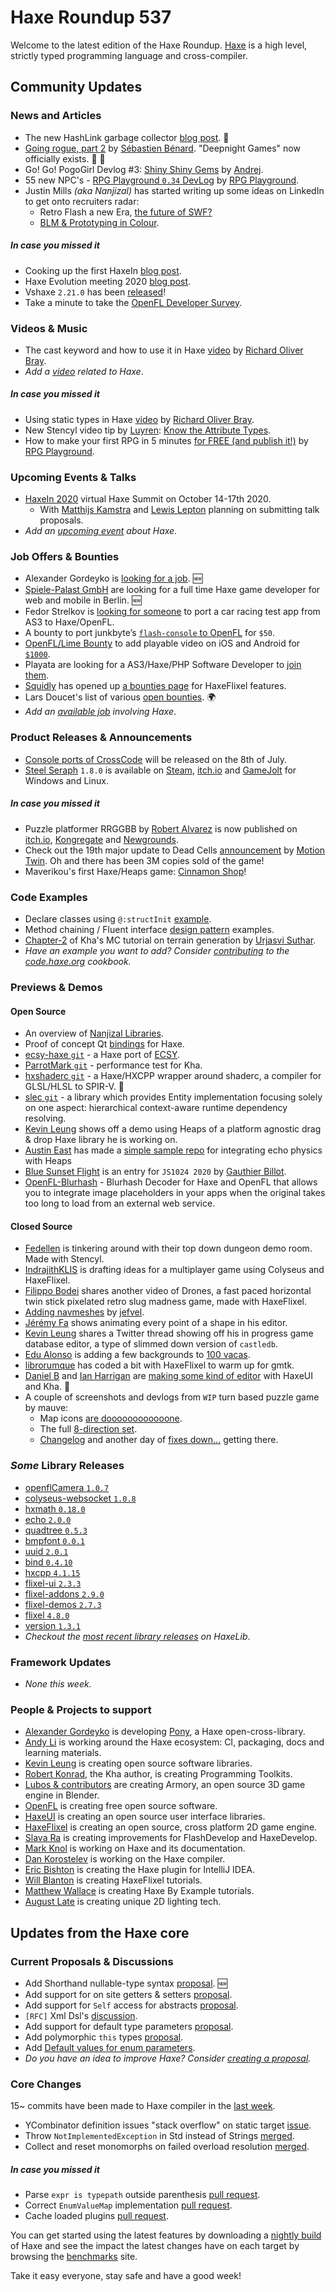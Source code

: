 [_template]: ../templates/roundup.html
[date]: / "2020-07-09 09:28:00"
[modified]: / "2020-07-09 10:36:00"
[published]: / "2020-07-09 12:00:00"
[description]: / "The latest news covering the Haxe community, featuring upcoming talks, the latest HaxeLib releases, game previews and lots more!"
[author]: https://twitter.com/teormech "Alexander Hohlov"
[contributor]: https://twitter.com/skial "Skial Bainn"

# Haxe Roundup 537

Welcome to the latest edition of the Haxe Roundup. [Haxe](http://haxe.org/?ref=haxe.io) is a high level, strictly typed programming language and cross-compiler.

## Community Updates

### News and Articles

- The new HashLink garbage collector [blog post](https://haxe.org/blog/hashlink-gc/). :star2:
- [Going rogue, part 2](https://deepnight.net/blog/roadmap/) by [Sébastien Bénard](https://twitter.com/deepnightfr/status/1278620517545672704). "Deepnight Games" now officially exists. :star2: :tada:
- Go! Go! PogoGirl Devlog #3: [Shiny Shiny Gems](https://www.ohsat.com/post/pogogirl-devlog/post3/) by [Andrej](https://twitter.com/ohsat_games/status/1280456786760404992).
- 55 new NPC's - [RPG Playground `0.34` DevLog](https://www.youtube.com/watch?v=4UcMt_GMuks&feature=youtu.be) by [RPG Playground](https://twitter.com/RPGplayground/status/1280203962763935745).
- Justin Mills _(aka Nanjizal)_ has started writing up some ideas on LinkedIn to get onto recruiters radar:
    + Retro Flash a new Era, [the future of SWF?](https://www.linkedin.com/pulse/retro-flash-new-era-future-swf-justin-mills/)
    + [BLM & Prototyping in Colour](https://www.linkedin.com/pulse/blm-prototyping-colour-justin-mills/).

##### _In case you missed it_

- Cooking up the first HaxeIn [blog post](https://haxe.org/blog/cooking-up-haxein-2020/).
- Haxe Evolution meeting 2020 [blog post](https://haxe.org/blog/evolution-meeting-2020/).
- Vshaxe `2.21.0` has been [released](https://community.haxe.org/t/vshaxe-2-21-0-released-hxml-completion/2537/1)!
- Take a minute to take the [OpenFL Developer Survey](https://community.openfl.org/t/openfl-developer-survey/12571).

### Videos & Music

- The cast keyword and how to use it in Haxe [video](https://www.youtube.com/watch?v=vCLat63_W0g) by [Richard Oliver Bray](https://twitter.com/ceiga).
- _Add a [video](https://github.com/skial/haxe.io/labels/video) related to Haxe_.

##### _In case you missed it_

- Using static types in Haxe [video](https://www.youtube.com/watch?v=1-WGCMQb23o) by [Richard Oliver Bray](https://twitter.com/ceiga).
- New Stencyl video tip by [Luyren](https://twitter.com/LuyrenStencyl/status/1278045214163308544): [Know the Attribute Types](https://www.youtube.com/watch?v=R7CB7xwoLyo).
- How to make your first RPG in 5 minutes [for FREE (and publish it!)](https://www.youtube.com/watch?v=D54SjyJAxjs) by [RPG Playground](https://twitter.com/RPGplayground/status/1275865292468555776).

### Upcoming Events & Talks

- [HaxeIn 2020](https://haxe.org/blog/haxein-2020/) virtual Haxe Summit on October 14-17th 2020.
    + With [Matthijs Kamstra](https://twitter.com/MatthijsKamstra/status/1268895755353407489) and [Lewis Lepton](https://twitter.com/lewislepton/status/1270282464469155842) planning on submitting talk proposals.
- _Add an [upcoming event](https://github.com/skial/haxe.io/labels/events) about Haxe._

### Job Offers & Bounties

- Alexander Gordeyko is [looking for a job](https://twitter.com/axgord/status/1270302928113405953). :new:
- [Spiele-Palast GmbH](https://community.haxe.org/t/full-time-haxe-game-developer-for-web-and-mobile-berlin/2553) are looking for a full time Haxe game developer for web and mobile in Berlin. :new:
- Fedor Strelkov is [looking for someone](https://community.openfl.org/t/porting-a-test-app-from-as3-to-haxe-openfl-car-racing-game/12499) to port a car racing test app from AS3 to Haxe/OpenFL.
- A bounty to port junkbyte’s [`flash-console` to OpenFL](https://community.openfl.org/t/bounty-to-port-junkbytes-flash-console-to-openfl-50usd/12543) for `$50`.
- [OpenFL/Lime Bounty](https://community.haxe.org/t/us-500-bounty-openfl-lime-to-play-video-in-ios-and-android/2441) to add playable video on iOS and Android for [`$1000`](https://community.haxe.org/t/us-500-bounty-openfl-lime-to-play-video-in-ios-and-android/2441/12?u=skial).
- Playata are looking for a AS3/Haxe/PHP Software Developer to [join them](https://www.playata.com/en/job/softwareentwickler-as3php-mw/).
- [Squidly](https://twitter.com/squuuidly/status/1243925472121151488) has opened up [a bounties page](https://github.com/chosencharacters/squidBounties) for HaxeFlixel features.
- Lars Doucet's list of various [open bounties](https://github.com/larsiusprime/larsBounties/issues). :earth_africa:
- _Add an [available job](https://github.com/skial/haxe.io/labels/jobs) involving Haxe_.

### Product Releases & Announcements

- [Console ports of CrossCode](https://twitter.com/Deck13Spotlight/status/1280880319164329984) will be released on the 8th of July.
- [Steel Seraph](https://twitter.com/steelseraphgame/status/1279599800053309440) `1.8.0` is available on [Steam](https://store.steampowered.com/newshub/app/1052390/view/2514646601446905055), [itch.io](https://deepshock.itch.io/steel-seraph) and [GameJolt](https://gamejolt.com/games/steel-seraph/89348) for Windows and Linux.

##### _In case you missed it_

- Puzzle platformer RRGGBB by [Robert Alvarez](https://twitter.com/Rob1221dev/status/1278366400369876993) is now published on [itch.io](https://rob1221.itch.io/rrggbb), [Kongregate](https://www.kongregate.com/games/Rob1221/rrggbb) and [Newgrounds](https://www.newgrounds.com/portal/view/759267).
- Check out the 19th major update to Dead Cells [announcement](https://steamcommunity.com/games/588650/announcements/detail/2507891201989091160) by [Motion Twin](https://twitter.com/motiontwin/status/1278368948204048388). Oh and there has been 3M copies sold of the game!
- Maverikou's first Haxe/Heaps game: [Cinnamon Shop](https://maverikou.itch.io/cinnamon-shop)!

### Code Examples

- Declare classes using `@:structInit` [example](https://code.haxe.org/category/beginner/declare-classes-with-structinit.html).
- Method chaining / Fluent interface [design pattern](https://code.haxe.org/category/design-patterns/method-chaining-fluent-interface.html) examples.
- [Chapter-2](https://blackgoku36.github.io/BG36-tutorials/Kha/book/MarchingCubes/MC_CH_2.html) of Kha's MC tutorial on terrain generation by [Urjasvi Suthar](https://twitter.com/UrjasviS/status/1273285034372411398).
- _Have an example you want to add? Consider [contributing](https://github.com/HaxeFoundation/code-cookbook#contributing-articles) to the [code.haxe.org](https://code.haxe.org/) cookbook._

### Previews & Demos

#### Open Source

- An overview of [Nanjizal Libraries](https://github.com/nanjizalLibraries/nanjizalHaxe#readme).
- Proof of concept Qt [bindings](https://github.com/therecipe/haxe) for Haxe.
- [ecsy-haxe `git`](https://github.com/longde123/ecsy-haxe) - a Haxe port of [ECSY](https://ecsy.io/).
- [ParrotMark `git`](https://github.com/Kode/ParrotMark) - performance test for Kha.
- [hxshaderc `git`](https://github.com/ibilon/hxshaderc) - a Haxe/HXCPP wrapper around shaderc, a compiler for GLSL/HLSL to SPIR-V. :star2:
- [slec `git`](https://github.com/pecheny/slec) - a library which provides Entity implementation focusing solely on one aspect: hierarchical context-aware runtime dependency resolving.
- [Kevin Leung](https://twitter.com/kevinresol/status/1280772430286356481) shows off a demo using Heaps of a platform agnostic drag & drop Haxe library he is working on.
- [Austin East](https://twitter.com/austinweast) has made a [simple sample repo](https://github.com/AustinEast/echo-heaps) for integrating echo physics with Heaps
- [Blue Sunset Flight](https://github.com/gogoprog/js1024-2020) is an entry for `JS1024 2020` by [Gauthier Billot](https://twitter.com/gogoprog/status/1280759793477718016).
- [OpenFL-Blurhash](https://github.com/Dimensionscape/OpenFL-Blurhash) - Blurhash Decoder for Haxe and OpenFL that allows you to integrate image placeholders in your apps when the original takes too long to load from an external web service.

#### Closed Source

- [Fedellen](https://twitter.com/fedellen/status/1279482410829217793) is tinkering around with their top down dungeon demo room. Made with Stencyl.
- [IndrajithKLIS](https://twitter.com/indrajithKLIS/status/1279481283324727297) is drafting ideas for a multiplayer game using Colyseus and HaxeFlixel.
- [Filippo Bodei](https://twitter.com/filipp8/status/1279459963799130113) shares another video of Drones, a fast paced horizontal twin stick pixelated retro slug madness game, made with HaxeFlixel.
- [Adding navmeshes](https://streamable.com/n8rhzz) by [jefvel](https://twitter.com/jefvel).
- [Jérémy Fa](https://twitter.com/jeremyfaivre/status/1279429159245303808) shows animating every point of a shape in his editor.
- [Kevin Leung](https://twitter.com/kevinresol/status/1278713601004453888) shares a Twitter thread showing off his in progress game database editor, a type of slimmed down version of `castledb`.
- [Edu Alonso](https://twitter.com/sodapillo/status/1278696397559169026) is adding a few backgrounds to [100 vacas](https://store.steampowered.com/app/1335820/100_vacas/).
- [librorumque](https://twitter.com/librorumque/status/1280903714920960006) has coded a bit with HaxeFlixel to warm up for gmtk.
- [Daniel B](https://twitter.com/5Mixer) and [Ian Harrigan](https://twitter.com/IanHarrigan1982) are [making some kind of editor](https://cdn.discordapp.com/attachments/501447516852715525/728618079671812136/unknown.png) with HaxeUI and Kha. :star2:
- A couple of screenshots and devlogs from `WIP` turn based puzzle game by mauve:
    + Map icons [are doooooooooooone](https://twitter.com/mauvecow/status/1279624488250830849).
    + The full [8-direction set](https://twitter.com/mauvecow/status/1280020986369200129).
    + [Changelog](https://twitter.com/mauvecow/status/1280763340034211841) and another day of [fixes down...](https://twitter.com/mauvecow/status/1281114703893164032) getting there.

### _Some_ Library Releases

- [openflCamera `1.0.7`](https://lib.haxe.org/p/openflCamera/)
- [colyseus-websocket `1.0.8`](https://lib.haxe.org/p/colyseus-websocket/)
- [hxmath `0.18.0`](https://lib.haxe.org/p/hxmath/)
- [echo `2.0.0`](https://lib.haxe.org/p/echo/)
- [quadtree `0.5.3`](https://lib.haxe.org/p/quadtree/)
- [bmpfont `0.0.1`](https://lib.haxe.org/p/bmpfont/)
- [uuid `2.0.1`](https://lib.haxe.org/p/uuid/)
- [bind `0.4.10`](https://lib.haxe.org/p/bind/)
- [hxcpp `4.1.15`](https://lib.haxe.org/p/hxcpp/)
- [flixel-ui `2.3.3`](https://lib.haxe.org/p/flixel-ui/)
- [flixel-addons `2.9.0`](https://lib.haxe.org/p/flixel-addons/)
- [flixel-demos `2.7.3`](https://lib.haxe.org/p/flixel-demos/)
- [flixel `4.8.0`](https://lib.haxe.org/p/flixel/)
- [version `1.3.1`](https://lib.haxe.org/p/version/)
- _Checkout the [most recent library releases](https://lib.haxe.org/recent/) on HaxeLib_.

### Framework Updates

- _None this week._

### People & Projects to support

- [Alexander Gordeyko](https://www.patreon.com/axgord) is developing [Pony](https://github.com/AxGord/Pony), a Haxe open-cross-library.
- [Andy Li](https://github.com/users/andyli/sponsorship) is working around the Haxe ecosystem: CI, packaging, docs and learning materials.
- [Kevin Leung](https://www.patreon.com/kevinresol) is creating open source software libraries.
- [Robert Konrad](https://www.patreon.com/RobDangerous), the Kha author, is creating Programming Toolkits.
- [Lubos & contributors](https://armory3d.org/fund) are creating Armory, an open source 3D game engine in Blender.
- [OpenFL](https://www.patreon.com/openfl) is creating free open source software.
- [HaxeUI](https://www.patreon.com/haxeui) is creating an open source user interface libraries.
- [HaxeFlixel](https://www.patreon.com/haxeflixel) is creating an open source, cross platform 2D game engine.
- [Slava Ra](https://www.patreon.com/slavara) is creating improvements for FlashDevelop and HaxeDevelop.
- [Mark Knol](https://www.patreon.com/markknol) is working on Haxe and its documentation.
- [Dan Korostelev](https://www.patreon.com/nadako) is working on the Haxe compiler.
- [Eric Bishton](https://www.patreon.com/EricBishton) is creating the Haxe plugin for IntelliJ IDEA.
- [Will Blanton](https://www.patreon.com/x01010111) is creating HaxeFlixel tutorials.
- [Matthew Wallace](https://www.patreon.com/haxeexamples) is creating Haxe By Example tutorials.
- [August Late](https://www.patreon.com/augustlate) is creating unique 2D lighting tech.

## Updates from the Haxe core

### Current Proposals & Discussions

- Add Shorthand nullable-type syntax [proposal](https://github.com/HaxeFoundation/haxe-evolution/pull/77). :new:
- Add support for on site getters & setters [proposal](https://github.com/HaxeFoundation/haxe-evolution/pull/63).
- Add support for `Self` access for abstracts [proposal](https://github.com/HaxeFoundation/haxe-evolution/pull/62).
- `[RFC]` Xml Dsl's [discussion](https://github.com/HaxeFoundation/haxe-evolution/issues/60).
- Add support for default type parameters [proposal](https://github.com/HaxeFoundation/haxe-evolution/pull/50).
- Add polymorphic `this` types [proposal](https://github.com/HaxeFoundation/haxe-evolution/pull/36).
- Add [Default values for enum parameters](https://github.com/HaxeFoundation/haxe-evolution/issues/27).
- _Do you have an idea to improve Haxe? Consider [creating a proposal]._

### Core Changes

15~ commits have been made to Haxe compiler in the [last week].

- YCombinator definition issues "stack overflow" on static target [issue](https://github.com/HaxeFoundation/haxe/issues/9695).
- Throw `NotImplementedException` in Std instead of Strings [merged](https://github.com/HaxeFoundation/haxe/pull/9687).
- Collect and reset monomorphs on failed overload resolution [merged](https://github.com/HaxeFoundation/haxe/pull/9696).

##### _In case you missed it_

- Parse `expr is typepath` outside parenthesis [pull request](https://github.com/HaxeFoundation/haxe/pull/9672).
- Correct `EnumValueMap` implementation [pull request](https://github.com/HaxeFoundation/haxe/pull/9670).
- Cache loaded plugins [pull request](https://github.com/HaxeFoundation/haxe/pull/9677).

You can get started using the latest features by downloading a [nightly build] of Haxe and see the impact the latest changes have on each target by browsing the [benchmarks] site.

Take it easy everyone, stay safe and have a good week!

[benchmarks]: https://benchs.haxe.org/
[nightly build]: http://build.haxe.org
[creating a proposal]: https://github.com/HaxeFoundation/haxe-evolution
[last week]: https://github.com/issues?q=closed%3A2020-07-02..2020-07-09+org%3Ahaxefoundation+is%3Aclosed+
